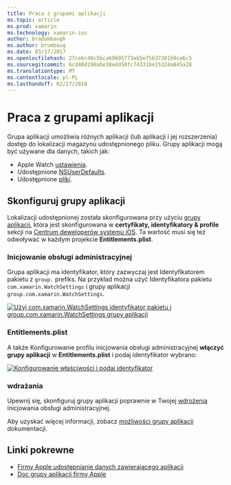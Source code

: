```yaml
---
title: Praca z grupami aplikacji
ms.topic: article
ms.prod: xamarin
ms.technology: xamarin-ios
author: bradumbaugh
ms.author: brumbaug
ms.date: 03/17/2017
ms.openlocfilehash: 27ce6c48c5bca69605773eb5ef5637201b9ce6c5
ms.sourcegitcommit: 6cd40d190abe38edd50fc74331be15324a845a28
ms.translationtype: MT
ms.contentlocale: pl-PL
ms.lasthandoff: 02/27/2018
---
```

# <a name="working-with-app-groups"></a>Praca z grupami aplikacji


Grupa aplikacji umożliwia różnych aplikacji (lub aplikacji i jej rozszerzenia) dostęp do lokalizacji magazynu udostępnionego pliku. Grupy aplikacji mogą być używane dla danych, takich jak:

- Apple Watch [ustawienia](~/ios/watchos/app-fundamentals/settings.md).
- Udostępnione [NSUserDefaults](~/ios/watchos/app-fundamentals/parent-app.md#nsuserdefaults).
- Udostępnione [pliki](~/ios/watchos/app-fundamentals/parent-app.md#files).

## <a name="configure-an-app-group"></a>Skonfiguruj grupy aplikacji

Lokalizacji udostępnionej została skonfigurowana przy użyciu [grupy aplikacji](https://developer.apple.com/library/ios/documentation/Miscellaneous/Reference/EntitlementKeyReference/Chapters/EnablingAppSandbox.html#//apple_ref/doc/uid/TP40011195-CH4-SW19), która jest skonfigurowana w **certyfikaty, identyfikatory & profile** sekcji na [Centrum deweloperów systemu iOS](https://developer.apple.com/devcenter/ios/). Ta wartość musi się też odwoływać w każdym projekcie **Entitlements.plist**.

### <a name="provisioning"></a>Inicjowanie obsługi administracyjnej

Grupa aplikacji ma identyfikator, który zazwyczaj jest Identyfikatorem pakietu z `group.` prefiks. Na przykład można użyć Identyfikatora pakietu `com.xamarin.WatchSettings` i grupy aplikacji `group.com.xamarin.WatchSettings`.

[ ![](app-groups-images/app-group-sml.png "Użyj com.xamarin.WatchSettings identyfikator pakietu i group.com.xamarin.WatchSettings grupy aplikacji")](app-groups-images/app-group.png)

### <a name="entitlementsplist"></a>Entitlements.plist

A także Konfigurowanie profilu inicjowania obsługi administracyjnej **włączyć grupy aplikacji** w **Entitlements.plist** i podaj identyfikator wybrano:

[ ![](app-groups-images/entitlements-sml.png "Konfigurowanie właściwości i podaj identyfikator")](app-groups-images/entitlements.png)


### <a name="deployment"></a>wdrażania

Upewnij się, skonfiguruj grupy aplikacji poprawnie w Twojej [wdrożenia](~/ios/watchos/deploy-test/index.md#app-groups) inicjowania obsługi administracyjnej.


Aby uzyskać więcej informacji, zobacz [możliwości grupy aplikacji](~/ios/deploy-test/provisioning/capabilities/app-groups-capabilities.md) dokumentacji.


## <a name="related-links"></a>Linki pokrewne

- [Firmy Apple udostępnianie danych zawierającego aplikacji](https://developer.apple.com/library/ios/documentation/General/Conceptual/ExtensibilityPG/ExtensionScenarios.html)
- [Doc grupy aplikacji firmy Apple](https://developer.apple.com/library/ios/documentation/Miscellaneous/Reference/EntitlementKeyReference/Chapters/EnablingAppSandbox.html#//apple_ref/doc/uid/TP40011195-CH4-SW19)
